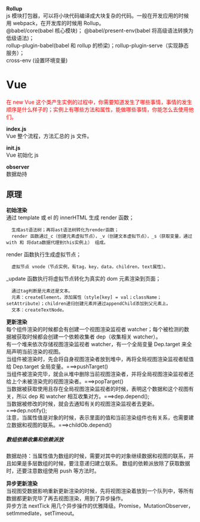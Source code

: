**Rollup**  
js 模块打包器，可以将小块代码编译成大块复杂的代码。一般在开发应用的时候用 webpack，在开发库的时候用 Rollup。  
@babel/core(babel 核心模块)； @babel/present-env(babel 将高级语法转换为低级语法)；  
rollup-plugin-babel(babel 和 rollup 的桥梁)；rollup-plugin-serve（实现静态服务）；  
cross-env (设置环境变量)

# Vue

<font color='red'>在 new Vue 这个类产生实例的过程中，你需要知道发生了哪些事情，事情的发生顺序是什么样子的；实例上有哪些方法和属性，能做哪些事情，你能怎么去使用他们。</font>

**index.js**  
Vue 整个流程，方法汇总的 js 文件。

**init.js**  
Vue 初始化 js

**observer**  
数据劫持

## 原理

**初始渲染**  
通过 template 或 el 的 innerHTML 生成 render 函数；

```
  生成ast语法树；再将ast语法树转化为render函数；
  render 函数通过_c（创建元素虚拟节点），_v（创建文本虚拟节点），_s（获取变量，通过with 和 将data数据代理到this实例上） 组成。
```

render 函数执行生成虚拟节点；

```
  虚拟节点 vnode（节点实例，有tag，key，data，children，text属性）。
```

\_update 函数执行将虚拟节点转化为真实的 dom 元素渲染到页面；

```
  通过tag判断是元素还是文本。
  元素：createElement。添加属性（style[key] = val；className；setAttribute）；children递归创建元素并通过appendChild添加到父元素上。
  文本：createTextNode。
```

**更新渲染**  
每个组件渲染的时候都会有创建一个视图渲染监视者 watcher；每个被检测的数据被获取时候都会创建一个依赖收集者 dep（收集相关 watcher）。  
有一个堆来依次存储视图渲染监视者 watcher，有一个全局变量 Dep.target 来全局声明当前渲染的视图。  
当组件被渲染时，先会将自身视图渲染者放到堆中，再将全局视图渲染监视者赋值给 Dep.target 全局变量。===>pushTarget()  
当组件被渲染完毕，就会从堆中删除当前视图渲染者，并将全局视图渲染监视者还给上个未被渲染完的视图渲染者。===>popTarget()  
当数据被获取使用且存在全局视图渲染监视者的时候，表明这个数据和这个视图有关，所以 dep 和 watcher 相互收集对方。===>dep.depend();  
当数据被修改的时候，就会去通知有关的视图渲染监视者去更新。===>dep.notify();  
注意，当属性值是对象的时候，表示里面的值和当前渲染组件也有关系，也需要建立数据和视图的联系。===>childOb.depend()

##### **数组依赖收集和依赖派放**

数据劫持：当属性值为数组的时候，需要对其中的对象继续数据和视图的联系，并且如果是多层数组的时候，要注意递归建立联系。
数组的依赖派放除了获取数据时，还要注意数组使用 push 等方法时。

**异步更新渲染**  
当视图受数据影响重新更新渲染的时候，先将视图渲染着放到一个队列中，等所有数据都更新完毕了再去视图渲染，用到了异步操作。  
异步方法 nextTick 用几个异步操作的优雅降级。Promise，MutationObserver，setImmedlate，setTimeout。
